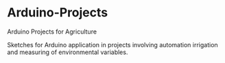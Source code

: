 # Arduino-Projects
Arduino Projects for Agriculture

Sketches for Arduino application in projects involving automation irrigation and measuring of environmental variables.
